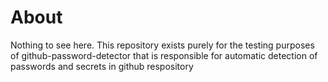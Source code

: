# About
Nothing to see here. This repository exists purely for the testing purposes of github-password-detector that is responsible for automatic detection of passwords and secrets in github respository
